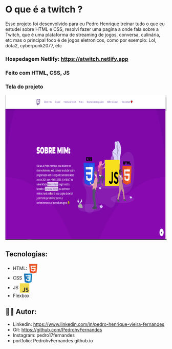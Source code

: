 # O que é a twitch ?

Esse projeto foi desenvolvido para eu Pedro Henrique treinar tudo o que eu estudei sobre HTML e CSS, resolvi fazer uma pagina a onde fala sobre a Twitch, que é uma plataforma de 
streaming de jogos, conversa, culinária, etc mas o principal foco é de jogos eletronicos, como por exemplo: Lol, dota2, cyberpunk2077, etc

### Hospedagem Netlify: https://atwitch.netlify.app

### Feito com HTML, CSS, JS
### Tela do projeto
  <img height="450" src="https://github.com/PedrohvFernandes/a-twitch-leading-page/blob/main/assets/screeanshot/Print%20do%20projeto.png">

## Tecnologias:
- HTML: <img align="center" height="30" src="https://raw.githubusercontent.com/devicons/devicon/master/icons/html5/html5-original.svg">
- CSS <img align="center" height="30" src="https://raw.githubusercontent.com/devicons/devicon/master/icons/css3/css3-original.svg">
- JS <img align="center" height="30" src="https://raw.githubusercontent.com/devicons/devicon/master/icons/javascript/javascript-original.svg">
- Flexbox

## 👨‍💻 Autor:
- Linkedin: https://www.linkedin.com/in/pedro-henrique-vieira-fernandes
- Git: https://github.com/PedrohvFernandes
- Instagram: pedro17fernandes
- portfolio: PedrohvFernandes.github.io

